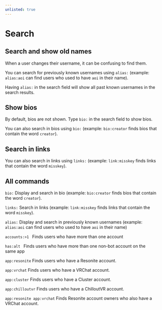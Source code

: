 ```yaml
---
unlisted: true
---
```


# Search

## Search and show old names

When a user changes their username, it can be confusing to find them.

You can search for previously known usernames using `alias:` (example: `alias:aoi` can find users who used to have `aoi` in their name).

Having `alias:` in the search field will show all past known usernames in the search results.

## Show bios

By default, bios are not shown. Type `bio:` in the search field to show bios.

You can also search in bios using `bio:` (example: `bio:creator` finds bios that contain the word `creator`).

## Search in links

You can also search in links using `links:` (example: `link:misskey` finds links that contain the word `misskey`).

## All commands

`bio:` Display and search in bio (example: `bio:creator` finds bios that contain the word `creator`).

`links:` Search in links (example: `link:misskey` finds links that contain the word `misskey`).

`alias:` Display and search in previously known usernames (example: `alias:aoi` can find users who used to have `aoi` in their name)

`accounts:>1 ` Finds users who have more than one account

`has:alt ` Finds users who have more than one non-bot account on the same app

`app:resonite` Finds users who have a Resonite account.

`app:vrchat` Finds users who have a VRChat account.

`app:cluster` Finds users who have a Cluster account.

`app:chilloutvr` Finds users who have a ChilloutVR account.

`app:resonite app:vrchat` Finds Resonite account owners who also have a VRChat account.
